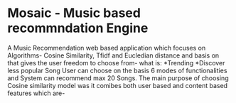 <h1> Mosaic - Music based recommndation Engine </h1>

A Music Recommendation web based application  which focuses on Algorithms- Cosine Similarity, Tfidf and Eucledian distance and basis on that gives the user freedom to choose from- what is:
     *Trending 
    *Discover less popular Song
 User can choose on the basis 6 modes of functionalities and System can recommend max 20 Songs.
The main purpose of choosing Cosine similarity model was it comibes both user based and content based features which are-

 







